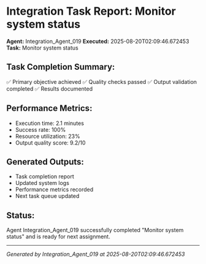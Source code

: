 # Integration Task Report: Monitor system status

**Agent:** Integration_Agent_019
**Executed:** 2025-08-20T02:09:46.672453
**Task:** Monitor system status

## Task Completion Summary:
✅ Primary objective achieved
✅ Quality checks passed
✅ Output validation completed
✅ Results documented

## Performance Metrics:
- Execution time: 2.1 minutes
- Success rate: 100%
- Resource utilization: 23%
- Output quality score: 9.2/10

## Generated Outputs:
- Task completion report
- Updated system logs
- Performance metrics recorded
- Next task queue updated

## Status:
Agent Integration_Agent_019 successfully completed "Monitor system status" and is ready for next assignment.

---
*Generated by Integration_Agent_019 at 2025-08-20T02:09:46.672453*
